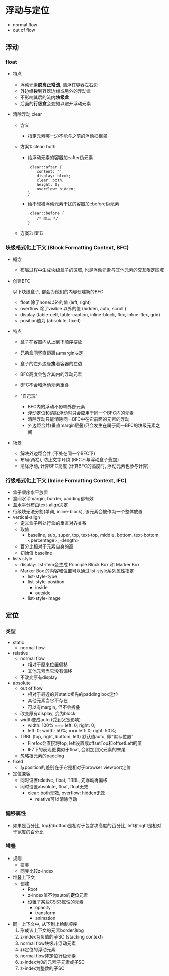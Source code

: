 # 浮动与定位

- normal flow
- out of flow 

## 浮动

### float

- 特点
  - 浮动元素**脱离正常流**, 漂浮在容器左右边
  - 外边缘**挨**到容器边缘或另外的浮动盒
  - 不影响其后的流内**块级盒**
  - 后面的**行级盒**会变短以避开浮动元素

- 清除浮动 clear

  - 含义

    - 指定元素哪一边不能与之前的浮动框相邻

  - 方案1: clear: both

    - 给浮动元素的容器加::after伪元素

      ```
      .clear::after {
          content: '',
          display: blcok;
          clear: both;
          height: 0;
          overflow: hidden;
      }
      ```

    - 给不想被浮动元素干扰的容器加::before伪元素

      ```
      .clear::before {
          /* 同上 */
      }
      ```

  - 方案2: BFC

### 块级格式化上下文 (Block Formatting Context, **BFC**)

- 概念

  - 布局过程中生成块级盒子的区域, 也是浮动元素与其他元素的交互限定区域

- 创建BFC

  以下块级盒子, 都会为他们的内容创建新的BFC

  - float 除了none以外的值 (left, right)
  - overflow 除了visible 以外的值 (hidden, auto, scroll )
  - display (table-cell, table-caption, inline-block, flex, inline-flex, grid)
  - position值为 (absolute, fixed)

- 特点

  - 盒子在容器内从上到下顺序摆放
  - 兄弟盒间竖直距离由margin决定
  - 盒子的左外边缘**挨**着容器的左边


  - BFC高度会包含其内的浮动元素
  - BFC不会和浮动元素重叠
  - "自己玩"
    - BFC内的浮动不影响外部元素
    - 浮动定位和清除浮动时只会应用于同一个BFC内的元素
    - 清除浮动只能清除同一BFC中在它前面的元素的浮动
    - 外边距合并(垂直margin层叠)只会发生在属于同一BFC的块级元素之间

- 场景 

  - 解决外边距合并 (不处在同一个BFC下)
  - 布局(两栏), 防止文字环绕 (BFC不与浮动盒子叠加)
  - 清除浮动, 计算BFC高度 (计算BFC的高度时, 浮动元素也参与计算)

### 行级格式化上下文 (Inline Formatting Context, **IFC**)

- 盒子顺序水平放置
- 盒间水平margin, border, padding都有效
- 盒水平分布由text-align决定
- 行级块无法分割(单词, inline-block), 该元素会被作为一个整体放置
- vertical-align
  - 定义盒子所处行盒的垂直对齐关系 
  - 取值
    - baseline, sub, super, top, text-top, middle, bottom, text-bottom, \<percentage\>, \<length\>
  - 百分比相对于元素自身的高
  - 初始值 baseline
- lists style
  - display: list-item会生成 Principle Block Box 和 Marker Box
  - Marker Box 的内容和位置可以通过list-style系列属性指定 
    - list-style-type
    - list-style-position
      - inside
      - outside
    - list-style-image

## 定位

### 类型

- static
  - normal flow
- relative
  - normal flow
    - 相对于原来位置偏移
    - 其他元素当它没有偏移
  - 不改变原有display
- absolute
  - out of flow
    - 相对于最近的非static祖先的padding box定位
    - 其他元素当它不存在
    - 可以有margin, 但不会折叠
  - 改变原有display, 变为block
  - width变成auto (受到父宽影响)
    - width: 100% === left: 0; right: 0;
    - left: 0; width: 50%; === left: 0; right: 50%;
  - TRBL (top, right, bottom, left) 默认值auto, 即"默认位置"
    - Firefox会直接将top, left设置成offsetTop和offsetLeft的值
    - IE7下的表现更类似于float, 会附加到父元素的末尾
  - 忽略根元素的padding
- fixed
  - 与position的差别在于它是相对于browser viewport定位
- 定位兼容
  - 同时设置relative, float, TRBL, 先浮动再偏移
  - 同时设置absolute, float, float无效
    - clear: both无效, overflow: hidden无效
      - relative可以清除浮动

### 偏移属性

- 如果是百分比, top和bottom是相对于包含块高度的百分比, left和right是相对于宽度的百分比

### 堆叠

- 规则
  - 拼爹
  - 同爹比较z-index
- 堆叠上下文
  - 创建
    - Root
    - z-index值不为auto的**定位**元素
    - 设置了某些CSS3属性的元素
      - opacity
      - transform
      - animation
- 同一上下文中, 从下到上绘制顺序
  1. 形成该上下文的元素border和bg
  2. z-index为负值的子SC (stacking context)
  3. normal flow块级非浮动元素
  4. 非定位的浮动元素
  5. normal flow非定位行级元素
  6. z-index为0的元素子元素或子SC
  7. z-index为整数的子SC

